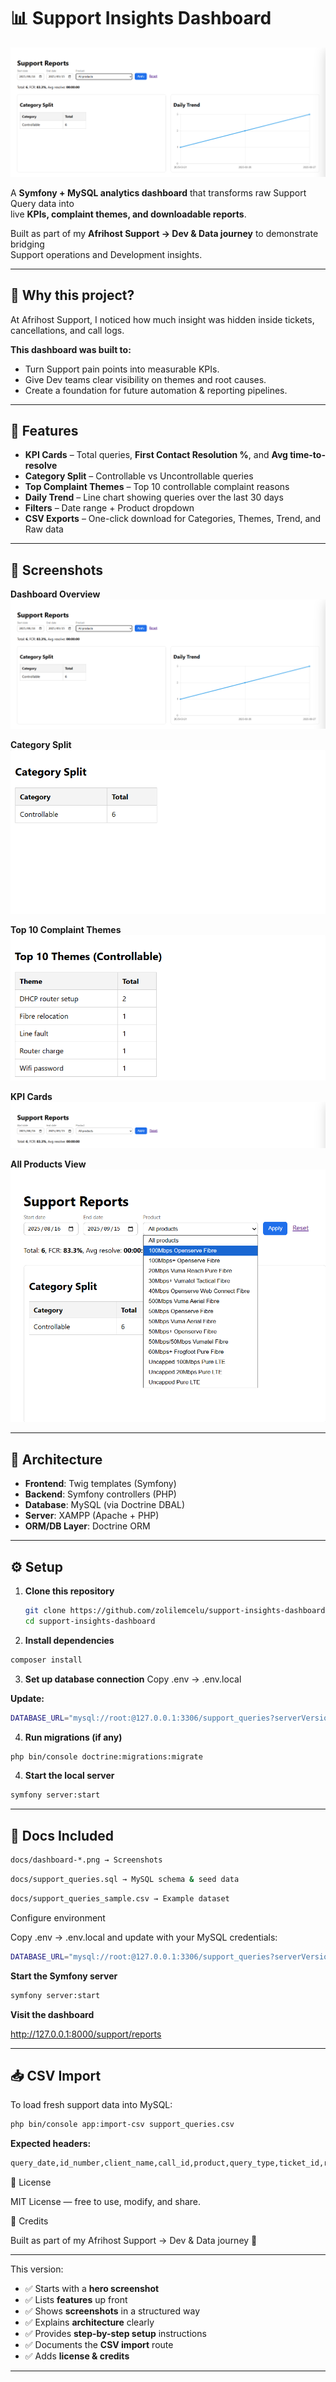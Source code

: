# 📊 Support Insights Dashboard

![Support Report](docs/dashboard-support-report.png)

A **Symfony + MySQL analytics dashboard** that transforms raw Support Query data into  
live **KPIs, complaint themes, and downloadable reports**.  

Built as part of my **Afrihost Support → Dev & Data journey** to demonstrate bridging  
Support operations and Development insights.

---

## 🎯 Why this project?

At Afrihost Support, I noticed how much insight was hidden inside tickets, cancellations, and call logs.

**This dashboard was built to:**

- Turn Support pain points into measurable KPIs.
- Give Dev teams clear visibility on themes and root causes.
- Create a foundation for future automation & reporting pipelines.

---

## 🚀 Features

- **KPI Cards** – Total queries, **First Contact Resolution %**, and **Avg time-to-resolve**  
- **Category Split** – Controllable vs Uncontrollable queries  
- **Top Complaint Themes** – Top 10 controllable complaint reasons  
- **Daily Trend** – Line chart showing queries over the last 30 days  
- **Filters** – Date range + Product dropdown  
- **CSV Exports** – One-click download for Categories, Themes, Trend, and Raw data  

---

## 📸 Screenshots

**Dashboard Overview**  
![Support Report](docs/dashboard-support-report.png)

**Category Split**  
![Category Split](docs/dashboard-split.png)

**Top 10 Complaint Themes**  
![Top 10 Themes](docs/dashboard-top-10-themes.png)

**KPI Cards**  
![KPI Cards](docs/dashboard-kpis.png)

**All Products View**  
![All Products](docs/dashboard-all-products.png)

---

## 🧱 Architecture

- **Frontend**: Twig templates (Symfony)  
- **Backend**: Symfony controllers (PHP)  
- **Database**: MySQL (via Doctrine DBAL)  
- **Server**: XAMPP (Apache + PHP)  
- **ORM/DB Layer**: Doctrine ORM  

---

## ⚙️ Setup

1. **Clone this repository**
   ```bash
   git clone https://github.com/zolilemcelu/support-insights-dashboard.git
   cd support-insights-dashboard

2. **Install dependencies**
```bash
composer install
```

3. **Set up database connection**
Copy .env → .env.local

**Update:**
```bash
DATABASE_URL="mysql://root:@127.0.0.1:3306/support_queries?serverVersion=10.4&charset=utf8mb4"
```

4. **Run migrations (if any)**
```bash
php bin/console doctrine:migrations:migrate
```

4. **Start the local server**
```bash
symfony server:start
```

---

## 📂 Docs Included

```bash
docs/dashboard-*.png → Screenshots
```
```bash
docs/support_queries.sql → MySQL schema & seed data
```
```bash
docs/support_queries_sample.csv → Example dataset
```

Configure environment

Copy .env → .env.local and update with your MySQL credentials:
```bash
DATABASE_URL="mysql://root:@127.0.0.1:3306/support_queries?serverVersion=10.4&charset=utf8mb4"
```


**Start the Symfony server**
```bash
symfony server:start
```


**Visit the dashboard**

http://127.0.0.1:8000/support/reports

---

## 📥 CSV Import

To load fresh support data into MySQL:
```bash
php bin/console app:import-csv support_queries.csv
```

**Expected headers:**
```bash
query_date,id_number,client_name,call_id,product,query_type,ticket_id,reason_verbatim,reason_normalized,category,action_taken,first_contact_resolution,time_to_resolve,complaint_theme,mojo_notes,mojo_account,notes,in_period
```

📄 License

MIT License — free to use, modify, and share.

🙌 Credits

Built as part of my Afrihost Support → Dev & Data journey 🚀


---

This version:  
- ✅ Starts with a **hero screenshot**  
- ✅ Lists **features** up front  
- ✅ Shows **screenshots** in a structured way  
- ✅ Explains **architecture** clearly  
- ✅ Provides **step-by-step setup** instructions  
- ✅ Documents the **CSV import** route  
- ✅ Adds **license & credits**  

---
